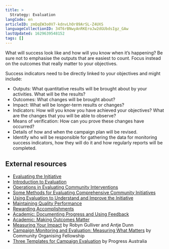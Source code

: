 ```yaml
---
title: >
  Strategy: Evaluation
langCode: en
articleID: zmQqEW3o0V7-kdnvLhOr89ArSL-Z4UXS
languageCollectionID: 34T6rBNwyAnRKEroJw2dGUbdsIgz_GAw
lastUpdated: 1629639548152
tags: []
---
```


What will success look like and how will you know when it’s happening? Be sure not to emphasise the outputs that are easiest to count. Focus instead on the outcomes that really matter to your objectives.

Success indicators need to be directly linked to your objectives and might include:

-   Outputs: What quantitative results will be brought about by your activities. What will be the results?
-   Outcomes: What changes will be brought about?
-   Impact: What will be longer-term results or changes?
-   Indicators: How will you know you have achieved your objectives? What are the changes that you will be able to observe?
-   Means of verification: How can you prove these changes have occurred?
-   Details of how and when the campaign plan will be revised.
-   Identify who will be responsible for gathering the data for monitoring success indicators, how they will do it and how regularly reports will be completed.

## External resources

-   [Evaluating the Initiative](https://ctb.ku.edu/en/evaluating-initiative)
-   [Introduction to Evaluation](https://ctb.ku.edu/en/table-of-contents/evaluate/evaluation)
-   [Operations in Evaluating Community Interventions](https://ctb.ku.edu/en/table-of-contents/evaluate/evaluate-community-interventions)
-   [Some Methods for Evaluating Comprehensive Community Initiatives](https://ctb.ku.edu/en/table-of-contents/evaluate/evaluate-community-initiatives)
-   [Using Evaluation to Understand and Improve the Initiative](https://ctb.ku.edu/en/table-of-contents/evaluate/evaluation-to-understand-and-improve)
-   [Maintaining Quality Performance](https://ctb.ku.edu/en/table-of-contents/maintain/maintain-quality-performance)
-   [Rewarding Accomplishments](https://ctb.ku.edu/en/table-of-contents/maintain/reward-accomplishments)
-   [Academic: Documenting Progress and Using Feedback](https://ctb.ku.edu/en/best-change-processes/documenting-progress-and-using-feedback/overview)
-   [Academic: Making Outcomes Matter](https://ctb.ku.edu/en/best-change-processes/making-outcomes-matter/overview)
-   [Measuring Your Impact](https://commonslibrary.org/measuring-your-impact/) by Robyn Gulliver and Antje Dunn
-   [Campaign Monitoring and Evaluation: Measuring What Matters](https://commonslibrary.org/campaign-monitoring-and-evaluation-measuring-what-matters/) by Community Organising Fellowship
-   [Three Templates for Campaign Evaluation](https://commonslibrary.org/guide-3-templates-for-campaign-evaluation/) by Progress Australia